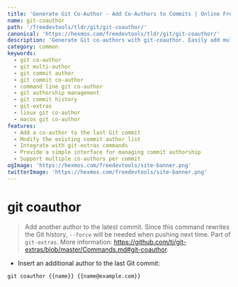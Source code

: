 ```yaml
---
title: 'Generate Git Co-Author - Add Co-Authors to Commits | Online Free DevTools by Hexmos'
name: git-coauthor
path: '/freedevtools/tldr/git/git-coauthor/'
canonical: 'https://hexmos.com/freedevtools/tldr/git/git-coauthor/'
description: 'Generate Git co-authors with git-coauthor. Easily add multiple authors to your Git commits and maintain accurate attribution. Free online tool, no registration required.'
category: common
keywords:
  - git co-author
  - git multi-author
  - git commit author
  - git commit co-author
  - command line git co-author
  - git authorship management
  - git commit history
  - git-extras
  - linux git co-author
  - macos git co-author
features:
  - Add a co-author to the last Git commit
  - Modify the existing commit author list
  - Integrate with git-extras commands
  - Provide a simple interface for managing commit authorship
  - Support multiple co-authors per commit
ogImage: 'https://hexmos.com/freedevtools/site-banner.png'
twitterImage: 'https://hexmos.com/freedevtools/site-banner.png'
---
```


# git coauthor

> Add another author to the latest commit. Since this command rewrites the Git history, `--force` will be needed when pushing next time.
> Part of `git-extras`.
> More information: <https://github.com/tj/git-extras/blob/master/Commands.md#git-coauthor>.

- Insert an additional author to the last Git commit:

`git coauthor {{name}} {{name@example.com}}`
